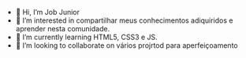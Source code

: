 - 👋 Hi, I’m  Job Junior
- 👀 I’m interested in  compartilhar  meus conhecimentos  adiquiridos  e aprender nesta comunidade. 
- 🌱 I’m currently learning  HTML5,  CSS3 e  JS.
- 💞️ I’m looking to collaborate on  vários projrtod para aperfeiçoamento


<!---
job321/job321 is a ✨ special ✨ repository because its `README.md` (this file) appears on your GitHub profile.
You can click the Preview link to take a look at your changes.
--->
